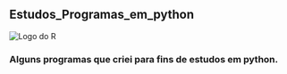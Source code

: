 ## Estudos_Programas_em_python 
![Logo do R](https://cdn3.iconfinder.com/data/icons/logos-and-brands-adobe/512/267_Python-512.png)
### Alguns programas que criei para fins de estudos em python.
